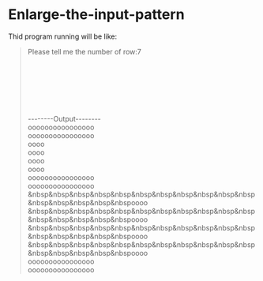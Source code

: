 # Enlarge-the-input-pattern
Thid program running will be like:

>Please tell me the number of row:7  
><font>****</font>  
><font>*   </font>  
><font>*   </font>  
><font>****</font>  
><font>   *</font>  
><font>   *</font>  
><font>****</font>  
>--------Output--------  
>oooooooooooooooo  
>oooooooooooooooo  
>oooo              
>oooo              
>oooo              
>oooo              
>oooooooooooooooo  
>oooooooooooooooo  
><font>&nbsp&nbsp&nbsp&nbsp&nbsp&nbsp&nbsp&nbsp&nbsp&nbsp&nbsp&nbsp&nbsp&nbsp&nbsp&nbspoooo</font>  
><font>&nbsp&nbsp&nbsp&nbsp&nbsp&nbsp&nbsp&nbsp&nbsp&nbsp&nbsp&nbsp&nbsp&nbsp&nbsp&nbspoooo</font>  
><font>&nbsp&nbsp&nbsp&nbsp&nbsp&nbsp&nbsp&nbsp&nbsp&nbsp&nbsp&nbsp&nbsp&nbsp&nbsp&nbspoooo</font>  
><font>&nbsp&nbsp&nbsp&nbsp&nbsp&nbsp&nbsp&nbsp&nbsp&nbsp&nbsp&nbsp&nbsp&nbsp&nbsp&nbspoooo</font>  
>oooooooooooooooo  
>oooooooooooooooo
